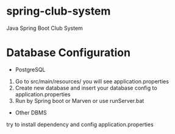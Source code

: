 # spring-club-system

Java Spring Boot Club System

# Database Configuration

- PostgreSQL
1. Go to src/main/resources/ you will see application.properties
2. Create new database and insert your database config to application.properties
3. Run by Spring boot or Marven or use runServer.bat

- Other DBMS

try to install dependency and config application.properties
